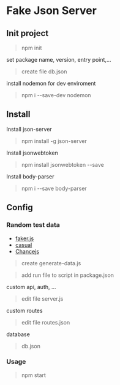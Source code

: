 # **Fake Json Server**

## Init project

> npm init

set package name, version, entry point,...

> create file db.json

install nodemon for dev enviroment

> npm i --save-dev nodemon

## Install

Install json-server

> npm install -g json-server

Install jsonwebtoken

> npm install jsonwebtoken --save

Install body-parser

> npm i --save body-parser

## Config

### Random test data

- [faker.js](https://github.com/faker-js/faker)
- [casual](https://github.com/boo1ean/casual)
- [Chancejs](https://chancejs.com/usage/node.html)

> create generate-data.js

> add run file to script in package.json

custom api, auth, ...

> edit file server.js

custom routes

> edit file routes.json

database

> db.json

### Usage

> npm start
